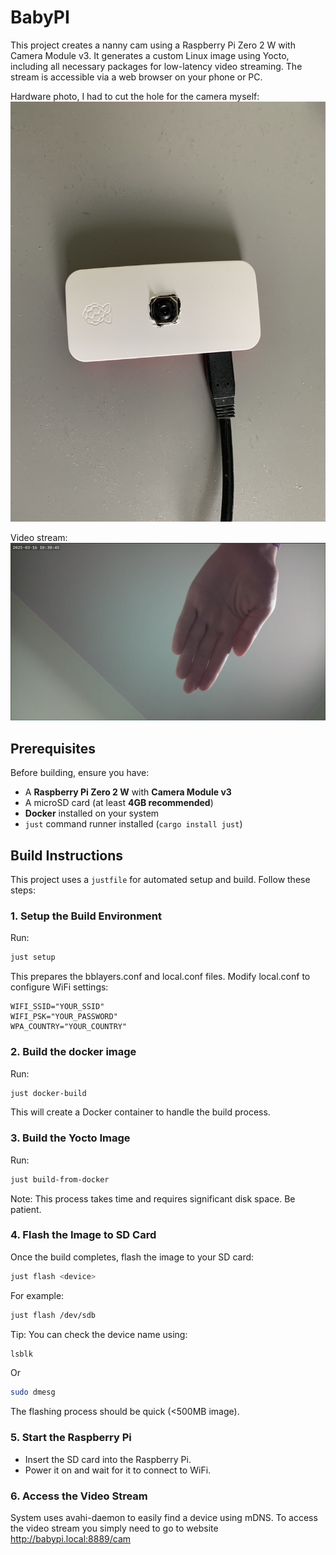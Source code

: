 # BabyPI
This project creates a nanny cam using a Raspberry Pi Zero 2 W with Camera Module v3. It generates a custom Linux image using Yocto, including all necessary packages for low-latency video streaming. The stream is accessible via a web browser on your phone or PC.

Hardware photo, I had to cut the hole for the camera myself:
![Hardware photo](readme-hardware.jpeg "Hardware")

Video stream:
![Video stream](readme-output.png "Video stream")

## Prerequisites
Before building, ensure you have:
- A **Raspberry Pi Zero 2 W** with **Camera Module v3**
- A microSD card (at least **4GB recommended**)
- **Docker** installed on your system
- `just` command runner installed (`cargo install just`)

## Build Instructions
This project uses a `justfile` for automated setup and build. Follow these steps:

### **1. Setup the Build Environment**
Run:
```sh
just setup
```
This prepares the bblayers.conf and local.conf files.
Modify local.conf to configure WiFi settings:
```
WIFI_SSID="YOUR_SSID"
WIFI_PSK="YOUR_PASSWORD"
WPA_COUNTRY="YOUR_COUNTRY"
```
### **2. Build the docker image**
Run:
```sh
just docker-build
```
This will create a Docker container to handle the build process.

### **3. Build the Yocto Image**
Run:
```sh
just build-from-docker
```
Note: This process takes time and requires significant disk space. Be patient.

### **4. Flash the Image to SD Card**
Once the build completes, flash the image to your SD card:
```sh
just flash <device>
```

For example:
```sh
just flash /dev/sdb
```
Tip: You can check the device name using:
```sh
lsblk
```
Or
```sh
sudo dmesg
```
The flashing process should be quick (<500MB image).

### **5. Start the Raspberry Pi**
* Insert the SD card into the Raspberry Pi.
* Power it on and wait for it to connect to WiFi.

### **6. Access the Video Stream**
System uses avahi-daemon to easily find a device using mDNS. To access the video stream you simply need to go to website http://babypi.local:8889/cam
